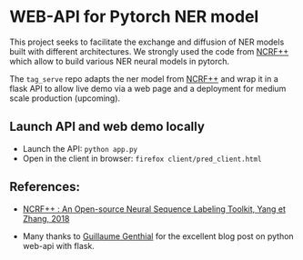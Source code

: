 
# WEB-API for Pytorch NER model

This project seeks to facilitate the exchange and diffusion of NER models built with different architectures. We strongly used the code from [NCRF++](https://github.com/jiesutd/NCRFpp) which allow to build various NER neural models in pytorch.

The `tag_serve` repo adapts the ner model from [NCRF++](https://github.com/jiesutd/NCRFpp) and wrap it in a flask API to allow live demo via a web page and a deployment for medium scale production (upcoming). 

## Launch API and web demo locally

+ Launch the API: `python app.py`
+ Open in the client in browser: `firefox client/pred_client.html`


## References:

+ [NCRF++  : An Open-source Neural Sequence Labeling Toolkit, Yang et Zhang, 2018](https://arxiv.org/abs/1806.05626)

+ Many thanks to [Guillaume Genthial](https://guillaumegenthial.github.io/serving.html) for the excellent blog post on python web-api with flask.